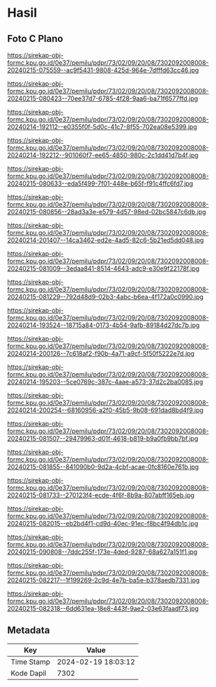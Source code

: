 # Hasil

## Foto C Plano

https://sirekap-obj-formc.kpu.go.id/0e37/pemilu/pdpr/73/02/09/20/08/7302092008008-20240215-075559--ac9f5431-9808-425d-964e-7dfffd63cc46.jpg

https://sirekap-obj-formc.kpu.go.id/0e37/pemilu/pdpr/73/02/09/20/08/7302092008008-20240215-080423--70ee37d7-6785-4f28-9aa6-ba71f6577ffd.jpg

https://sirekap-obj-formc.kpu.go.id/0e37/pemilu/pdpr/73/02/09/20/08/7302092008008-20240214-192112--e0355f0f-5d0c-41c7-8f55-702ea08e5399.jpg

https://sirekap-obj-formc.kpu.go.id/0e37/pemilu/pdpr/73/02/09/20/08/7302092008008-20240214-192212--901060f7-ee65-4850-980c-2c1dd41d7b4f.jpg

https://sirekap-obj-formc.kpu.go.id/0e37/pemilu/pdpr/73/02/09/20/08/7302092008008-20240215-080633--eda5f499-7f01-448e-b65f-f91c4ffc6fd7.jpg

https://sirekap-obj-formc.kpu.go.id/0e37/pemilu/pdpr/73/02/09/20/08/7302092008008-20240215-080856--28ad3a3e-e579-4d57-98ed-02bc5847c6db.jpg

https://sirekap-obj-formc.kpu.go.id/0e37/pemilu/pdpr/73/02/09/20/08/7302092008008-20240214-201407--14ca3462-ed2e-4ad5-82c6-5b21ed5dd048.jpg

https://sirekap-obj-formc.kpu.go.id/0e37/pemilu/pdpr/73/02/09/20/08/7302092008008-20240215-081009--3edaa841-8514-4643-adc9-e30e9f22178f.jpg

https://sirekap-obj-formc.kpu.go.id/0e37/pemilu/pdpr/73/02/09/20/08/7302092008008-20240215-081229--792d48d9-02b3-4abc-b6ea-4f172a0c0990.jpg

https://sirekap-obj-formc.kpu.go.id/0e37/pemilu/pdpr/73/02/09/20/08/7302092008008-20240214-193524--18715a84-0173-4b54-9afb-89184d27dc7b.jpg

https://sirekap-obj-formc.kpu.go.id/0e37/pemilu/pdpr/73/02/09/20/08/7302092008008-20240214-200126--7c618af2-f90b-4a71-a9cf-5f50f5222e7d.jpg

https://sirekap-obj-formc.kpu.go.id/0e37/pemilu/pdpr/73/02/09/20/08/7302092008008-20240214-195203--5ce0769c-387c-4aae-a573-37d2c2ba0085.jpg

https://sirekap-obj-formc.kpu.go.id/0e37/pemilu/pdpr/73/02/09/20/08/7302092008008-20240214-200254--68160956-a2f0-45b5-9b08-691dad8bd4f9.jpg

https://sirekap-obj-formc.kpu.go.id/0e37/pemilu/pdpr/73/02/09/20/08/7302092008008-20240215-081507--29479963-d01f-4618-b819-b9a0fb9bb7bf.jpg

https://sirekap-obj-formc.kpu.go.id/0e37/pemilu/pdpr/73/02/09/20/08/7302092008008-20240215-081855--841090b0-9d2a-4cbf-acae-0fc8160e761b.jpg

https://sirekap-obj-formc.kpu.go.id/0e37/pemilu/pdpr/73/02/09/20/08/7302092008008-20240215-081733--270123f4-ecde-4f6f-8b9a-807abff165eb.jpg

https://sirekap-obj-formc.kpu.go.id/0e37/pemilu/pdpr/73/02/09/20/08/7302092008008-20240215-082015--eb2bd4f1-cd9d-40ec-91ec-f8bc4f94db1c.jpg

https://sirekap-obj-formc.kpu.go.id/0e37/pemilu/pdpr/73/02/09/20/08/7302092008008-20240215-090808--7ddc255f-173e-4ded-9287-68a627a151f1.jpg

https://sirekap-obj-formc.kpu.go.id/0e37/pemilu/pdpr/73/02/09/20/08/7302092008008-20240215-082217--1f199269-2c9d-4e7b-ba5e-b378aedb7331.jpg

https://sirekap-obj-formc.kpu.go.id/0e37/pemilu/pdpr/73/02/09/20/08/7302092008008-20240215-082318--6dd631ea-18e8-443f-9ae2-03e63faadf73.jpg


## Metadata

| Key        | Value               |
| ---------- | ------------------- |
| Time Stamp | 2024-02-19 18:03:12 |
| Kode Dapil | 7302                |



